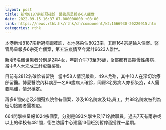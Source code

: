 ```yaml
---
layout: post
title: 新增8187宗新冠確診　醫管局呈報多6人離世
date: 2022-09-15 16:37:07.000000000 +08:00
link: https://news.rthk.hk/rthk/ch/component/k2/1666930-20220915.htm
categories: rthk
---
```


本港新增8187宗新冠病毒確診，本地感染佔8023宗，其餘164宗是輸入個案。醫管局呈報多6宗死亡個案，第五波疫情至今累計9623人離世。

新增6名離世患者分別是2男4女，年齡介乎73至95歲，全部都有長期慢性疾病，當中5人未完成三針疫苗接種。

目前有2812名確診者留院，當中58人情況嚴重，49人危殆，其中10人在深切治療部留醫。博愛醫院內科病房一名86歲病人確診，同房3名男病人亦都染疫，4人需要隔離，情況穩定。

再多8間安老及3間殘疾院舍有個案，涉及16名院友及1名員工，共88名院友被列為密切接觸者需檢疫。

664間學校呈報1024宗個案，分別是893名學生及171名教職員，過去7天有兩宗或以上的學校有481間，衞生防護中心建議13個班別暫停面授課一星期。
